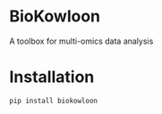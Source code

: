 # BioKowloon
A toolbox for multi-omics data analysis

# Installation
```bash
pip install biokowloon
```
